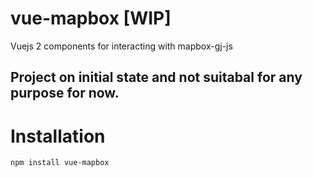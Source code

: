 # vue-mapbox [WIP]
Vuejs 2 components for interacting with mapbox-gj-js
## Project on initial state and not suitabal for any purpose for now.
# Installation

```
npm install vue-mapbox
```
